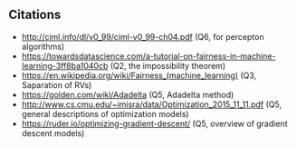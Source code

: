 ## Citations

- http://ciml.info/dl/v0_99/ciml-v0_99-ch04.pdf (Q6, for percepton algorithms)
- https://towardsdatascience.com/a-tutorial-on-fairness-in-machine-learning-3ff8ba1040cb (Q2, the impossibility theorem)
- https://en.wikipedia.org/wiki/Fairness_(machine_learning) (Q3, Saparation of RVs)
- https://golden.com/wiki/Adadelta (Q5, Adadelta method)
- http://www.cs.cmu.edu/~imisra/data/Optimization_2015_11_11.pdf (Q5, general descriptions of optimization models)
- https://ruder.io/optimizing-gradient-descent/ (Q5, overview of gradient descent models)
